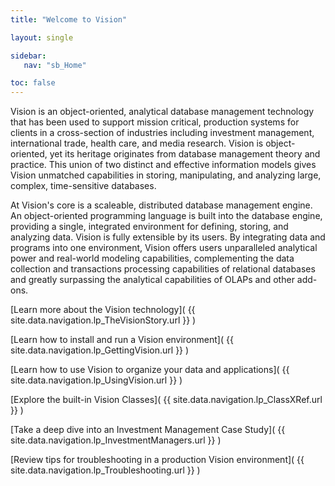 ```yaml
---
title: "Welcome to Vision"

layout: single

sidebar:
   nav: "sb_Home"

toc: false
---
```


Vision is an object-oriented, analytical database management technology that has been used to support mission critical, production systems for clients in a cross-section of industries including investment management, international trade, health care, and media research.  Vision is object-oriented, yet its heritage originates from database management theory and practice. This union of two distinct and effective information models gives Vision unmatched capabilities in storing, manipulating, and analyzing large, complex, time-sensitive databases.

At Vision's core is a scaleable, distributed database management engine.  An object-oriented programming language is built into the database engine, providing a single, integrated environment for defining, storing, and analyzing data. Vision is fully extensible by its users.  By integrating data and programs into one environment, Vision offers users unparalleled analytical power and real-world modeling capabilities, complementing the data collection and transactions processing capabilities of relational databases and greatly surpassing the analytical capabilities of OLAPs and other add-ons.

[Learn more about the Vision technology](
  {{ site.data.navigation.lp_TheVisionStory.url }}
)

[Learn how to install and run a Vision environment](
  {{ site.data.navigation.lp_GettingVision.url }}
)

[Learn how to use Vision to organize your data and applications](
  {{ site.data.navigation.lp_UsingVision.url }}
)

[Explore the built-in Vision Classes](
  {{ site.data.navigation.lp_ClassXRef.url }}
)

[Take a deep dive into an Investment Management Case Study](
  {{ site.data.navigation.lp_InvestmentManagers.url }}
)

[Review tips for troubleshooting in a production Vision environment](
  {{ site.data.navigation.lp_Troubleshooting.url }}
)


